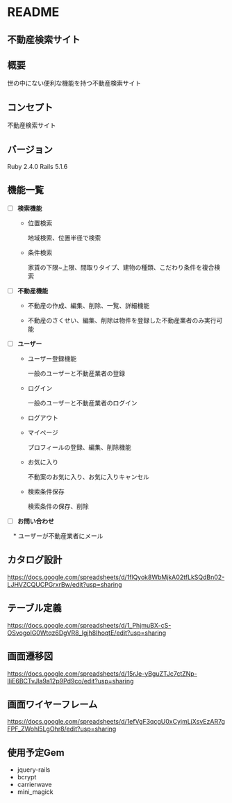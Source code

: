 # README
## 不動産検索サイト
## 概要
世の中にない便利な機能を持つ不動産検索サイト
## コンセプト
不動産検索サイト
## バージョン
Ruby 2.4.0 Rails 5.1.6
## 機能一覧

* [ ] **検索機能**

  * 位置検索 <br>

    地域検索、位置半径で検索

  * 条件検索
  
    家賃の下限~上限、間取りタイプ、建物の種類、こだわり条件を複合検索
  
* [ ] **不動産機能**

  * 不動産の作成、編集、削除、一覧、詳細機能
  
  * 不動産のさくせい、編集、削除は物件を登録した不動産業者のみ実行可能
  
* [ ] **ユーザー**

  * ユーザー登録機能
  
    一般のユーザーと不動産業者の登録

  * ログイン
  
    一般のユーザーと不動産業者のログイン

  * ログアウト
  
  * マイページ
  
    プロフィールの登録、編集、削除機能

  * お気に入り
  
    不動案のお気に入り、お気に入りキャンセル

  * 検索条件保存
  
    検索条件の保存、削除
  
* [ ] **お問い合わせ** 

　* ユーザーが不動産業者にメール

## カタログ設計
https://docs.google.com/spreadsheets/d/1flQyok8WbMjkA02tfLkSQdBn02-LJHVZCQUCPGrxrBw/edit?usp=sharing
## テーブル定義 
https://docs.google.com/spreadsheets/d/1_PhjmuBX-cS-OSvogoIG0Wtqz6DgVR8_lgjh8IhoqtE/edit?usp=sharing
## 画面遷移図
https://docs.google.com/spreadsheets/d/15rJe-yBguZTJc7ctZNp-lIiE6BCTvJla9a12p9Pd9co/edit?usp=sharing
## 画面ワイヤーフレーム
https://docs.google.com/spreadsheets/d/1efVgF3qcgU0xCyjmLjXsvEzAR7gFPF_ZWohl5LgOhr8/edit?usp=sharing
## 使用予定Gem

* jquery-rails
* bcrypt
* carrierwave
* mini_magick